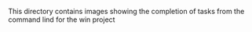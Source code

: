 This directory contains images showing the completion of tasks from the command
lind for the win project

